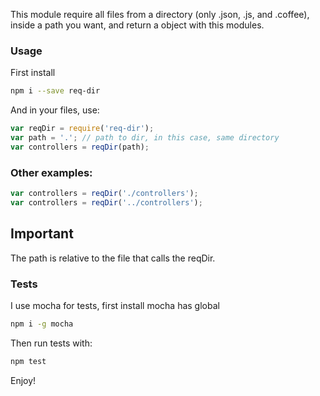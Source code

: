 This module require all files from a directory (only .json, .js, and .coffee), inside a path you want, and return a object with this modules.


### Usage
First install

```sh
npm i --save req-dir
```

And in your files, use:

```js
var reqDir = require('req-dir');
var path = '.'; // path to dir, in this case, same directory
var controllers = reqDir(path);
```



### Other examples:

```js
var controllers = reqDir('./controllers');
var controllers = reqDir('../controllers');
```


## Important
The path is relative to the file that calls the reqDir.

### Tests
I use mocha for tests, first install mocha has global

```sh
npm i -g mocha
```

Then run tests with:

```sh
npm test
```

Enjoy!


